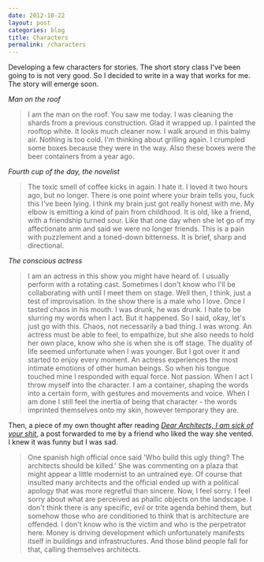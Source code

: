 ```yaml
---
date: 2012-10-22
layout: post
categories: blog
title: Characters
permalink: /characters
---
```

Developing a few characters for stories. The short story class I've been going to is not very good. So I decided to write in a way that works for me. The story will emerge soon.

_Man on the roof_

> I am the man on the roof. You saw me today. I was cleaning the shards from a previous construction. Glad it wrapped up. I painted the rooftop white. It looks much cleaner now. I walk around in this balmy air. Nothing is too cold. I'm thinking about grilling again. I crumpled some boxes because they were in the way. Also these boxes were the beer containers from a year ago.

_Fourth cup of the day, the novelist_

> The toxic smell of coffee kicks in again. I hate it. I loved it two hours ago, but no longer. There is one point where your brain tells you, fuck this I've been lying. I think my brain just got really honest with me. My elbow is emitting a kind of pain from childhood. It is old, like a friend, with a friendship turned sour. Like that one day when she let go of my affectionate arm and said we were no longer friends. This is a pain with puzzlement and a toned-down bitterness. It is brief, sharp and directional.

_The conscious actress_

> I am an actress in this show you might have heard of. I usually perform with a rotating cast.  Sometimes I don't know who I'll be collaborating with until I meet them on stage. Well then, I think, just a test of improvisation. In the show there is a male who I love. Once I tasted chaos in his mouth. I was drunk, he was drunk. I hate to be slurring my words when I act. But it happened. So I said, okay, let's just go with this. Chaos, not necessarily a bad thing. I was wrong. An actress must be able to feel, to empathize, but she also needs to hold her own place, know who she is when she is off stage. The duality of life seemed unfortunate when I was younger. But I got over it and started to enjoy every moment. An actress experiences the most intimate emotions of other human beings. So when his tongue touched mine I responded with equal force. Not passion. When I act I throw myself into the character. I am a container, shaping the words into a certain form, with gestures and movements and voice. When I am done I still feel the inertia of being that character - the words imprinted themselves onto my skin, however temporary they are.

Then, a piece of my own thought after reading [_Dear Architects, I am sick of your shit_](http://images.sub-studio.com/process/2007/07/annie-choi-dear-architects-open-letter.html), a post forwarded to me by a friend who liked the way she vented. I knew it was funny but I was sad.

> One spanish high official once said 'Who build this ugly thing? The architects should be killed.' She was commenting on a plaza that might appear a little modernist to an untrained eye. Of course that insulted many architects and the official ended up with a political apology that was more regretful than sincere. Now, I feel sorry. I feel sorry about what are perceived as phallic objects on the landscape.  I don't think there is any specific, evil or trite agenda behind them, but somehow those who are conditioned to think that is architecture are offended. I don't know who is the victim and who is the perpetrator here. Money is driving development which unfortunately manifests itself in buildings and infrastructures. And those blind people fall for that, calling themselves architects.